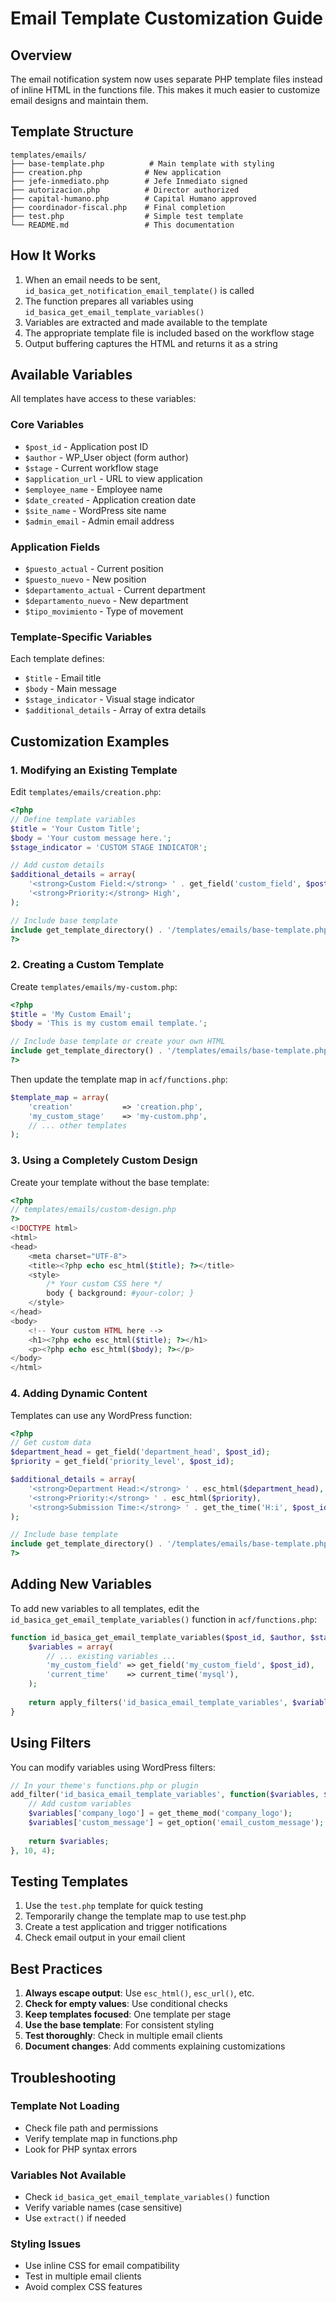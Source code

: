 # Email Template Customization Guide

## Overview

The email notification system now uses separate PHP template files instead of inline HTML in the functions file. This makes it much easier to customize email designs and maintain them.

## Template Structure

```
templates/emails/
├── base-template.php          # Main template with styling
├── creation.php              # New application
├── jefe-inmediato.php        # Jefe Inmediato signed
├── autorizacion.php          # Director authorized
├── capital-humano.php        # Capital Humano approved
├── coordinador-fiscal.php    # Final completion
├── test.php                  # Simple test template
└── README.md                 # This documentation
```

## How It Works

1. When an email needs to be sent, `id_basica_get_notification_email_template()` is called
2. The function prepares all variables using `id_basica_get_email_template_variables()`
3. Variables are extracted and made available to the template
4. The appropriate template file is included based on the workflow stage
5. Output buffering captures the HTML and returns it as a string

## Available Variables

All templates have access to these variables:

### Core Variables
- `$post_id` - Application post ID
- `$author` - WP_User object (form author)
- `$stage` - Current workflow stage
- `$application_url` - URL to view application
- `$employee_name` - Employee name
- `$date_created` - Application creation date
- `$site_name` - WordPress site name
- `$admin_email` - Admin email address

### Application Fields
- `$puesto_actual` - Current position
- `$puesto_nuevo` - New position
- `$departamento_actual` - Current department
- `$departamento_nuevo` - New department
- `$tipo_movimiento` - Type of movement

### Template-Specific Variables
Each template defines:
- `$title` - Email title
- `$body` - Main message
- `$stage_indicator` - Visual stage indicator
- `$additional_details` - Array of extra details

## Customization Examples

### 1. Modifying an Existing Template

Edit `templates/emails/creation.php`:

```php
<?php
// Define template variables
$title = 'Your Custom Title';
$body = 'Your custom message here.';
$stage_indicator = 'CUSTOM STAGE INDICATOR';

// Add custom details
$additional_details = array(
    '<strong>Custom Field:</strong> ' . get_field('custom_field', $post_id),
    '<strong>Priority:</strong> High',
);

// Include base template
include get_template_directory() . '/templates/emails/base-template.php';
?>
```

### 2. Creating a Custom Template

Create `templates/emails/my-custom.php`:

```php
<?php
$title = 'My Custom Email';
$body = 'This is my custom email template.';

// Include base template or create your own HTML
include get_template_directory() . '/templates/emails/base-template.php';
?>
```

Then update the template map in `acf/functions.php`:

```php
$template_map = array(
    'creation'           => 'creation.php',
    'my_custom_stage'    => 'my-custom.php',
    // ... other templates
);
```

### 3. Using a Completely Custom Design

Create your template without the base template:

```php
<?php
// templates/emails/custom-design.php
?>
<!DOCTYPE html>
<html>
<head>
    <meta charset="UTF-8">
    <title><?php echo esc_html($title); ?></title>
    <style>
        /* Your custom CSS here */
        body { background: #your-color; }
    </style>
</head>
<body>
    <!-- Your custom HTML here -->
    <h1><?php echo esc_html($title); ?></h1>
    <p><?php echo esc_html($body); ?></p>
</body>
</html>
```

### 4. Adding Dynamic Content

Templates can use any WordPress function:

```php
<?php
// Get custom data
$department_head = get_field('department_head', $post_id);
$priority = get_field('priority_level', $post_id);

$additional_details = array(
    '<strong>Department Head:</strong> ' . esc_html($department_head),
    '<strong>Priority:</strong> ' . esc_html($priority),
    '<strong>Submission Time:</strong> ' . get_the_time('H:i', $post_id),
);

// Include base template
include get_template_directory() . '/templates/emails/base-template.php';
?>
```

## Adding New Variables

To add new variables to all templates, edit the `id_basica_get_email_template_variables()` function in `acf/functions.php`:

```php
function id_basica_get_email_template_variables($post_id, $author, $stage) {
    $variables = array(
        // ... existing variables ...
        'my_custom_field' => get_field('my_custom_field', $post_id),
        'current_time'    => current_time('mysql'),
    );
    
    return apply_filters('id_basica_email_template_variables', $variables, $post_id, $author, $stage);
}
```

## Using Filters

You can modify variables using WordPress filters:

```php
// In your theme's functions.php or plugin
add_filter('id_basica_email_template_variables', function($variables, $post_id, $author, $stage) {
    // Add custom variables
    $variables['company_logo'] = get_theme_mod('company_logo');
    $variables['custom_message'] = get_option('email_custom_message');
    
    return $variables;
}, 10, 4);
```

## Testing Templates

1. Use the `test.php` template for quick testing
2. Temporarily change the template map to use test.php
3. Create a test application and trigger notifications
4. Check email output in your email client

## Best Practices

1. **Always escape output**: Use `esc_html()`, `esc_url()`, etc.
2. **Check for empty values**: Use conditional checks
3. **Keep templates focused**: One template per stage
4. **Use the base template**: For consistent styling
5. **Test thoroughly**: Check in multiple email clients
6. **Document changes**: Add comments explaining customizations

## Troubleshooting

### Template Not Loading
- Check file path and permissions
- Verify template map in functions.php
- Look for PHP syntax errors

### Variables Not Available
- Check `id_basica_get_email_template_variables()` function
- Verify variable names (case sensitive)
- Use `extract()` if needed

### Styling Issues
- Use inline CSS for email compatibility
- Test in multiple email clients
- Avoid complex CSS features
